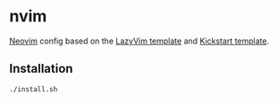 # nvim

[Neovim](https://github.com/neovim/neovim) config based on the [LazyVim
template](https://github.com/neovim/neovim) and [Kickstart
template](https://github.com/nvim-lua/kickstart.nvim).

## Installation

```bash
./install.sh
```
